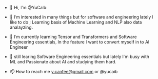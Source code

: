 - 👋 Hi, I’m @YuCaIb
- 👀 I’m interested in many things but for software and engineering lately I like to do ; Learning basis of Machine Learning and NLP also data analayzing. 
- 🌱 I’m currently learning Tensor and Transformers and Software Engineering essentials, In the feature I want to convert myself in to AI Engineer
- 🌱 still learing Software Engineering essentials but lately I'm busy with ML and Passionate about AI and studying them hard.

- 📫 How to reach me y.canfee@gmail.com or @yucaib

<!---
YuCaIb/YuCaIb is a ✨ special ✨ repository because its `README.md` (this file) appears on your GitHub profile.
You can click the Preview link to take a look at your changes.
--->
